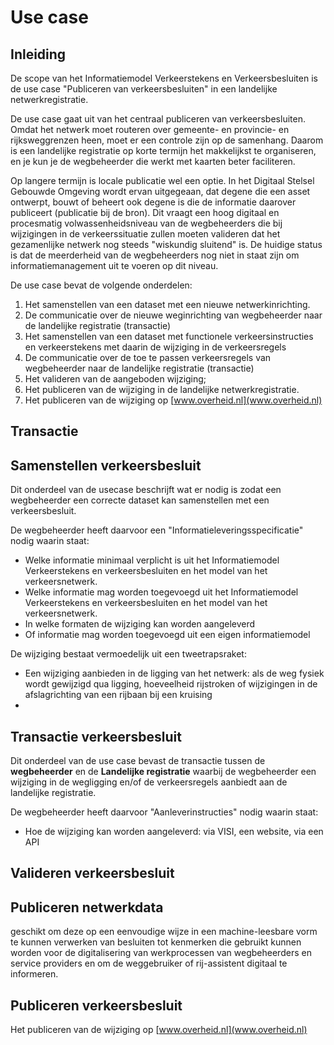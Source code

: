 # Use case


## Inleiding

De scope van het Informatiemodel Verkeerstekens en Verkeersbesluiten is de use case "Publiceren van verkeersbesluiten" in een landelijke netwerkregistratie.

De use case gaat uit van het centraal publiceren van verkeersbesluiten. Omdat het netwerk moet routeren over gemeente- en provincie- en rijksweggrenzen heen, moet er een controle zijn op de samenhang. Daarom is een landelijke registratie op korte termijn het makkelijkst te organiseren, en je kun je de wegbeheerder die werkt met kaarten beter faciliteren. 

Op langere termijn is locale publicatie wel een optie. In het Digitaal Stelsel Gebouwde Omgeving wordt ervan uitgegeaan, dat degene die een asset ontwerpt, bouwt of beheert ook degene is die de informatie daarover publiceert (publicatie bij de bron). Dit vraagt een hoog digitaal en procesmatig volwassenheidsniveau van de wegbeheerders die bij wijzigingen in de verkeerssituatie zullen moeten valideren dat het gezamenlijke netwerk nog steeds "wiskundig sluitend" is. De huidige status is dat de meerderheid van de wegbeheerders nog niet in staat zijn om informatiemanagement uit te voeren op dit niveau.

De use case bevat de volgende onderdelen:

1. Het samenstellen van een dataset met een nieuwe netwerkinrichting.
2. De communicatie over de nieuwe weginrichting van wegbeheerder naar de landelijke registratie (transactie)
3. Het samenstellen van een dataset met functionele verkeersinstructies en verkeerstekens met daarin de wijziging in de verkeersregels
4. De communicatie over de toe te passen verkeersregels van wegbeheerder naar de landelijke registratie (transactie)
5. Het valideren van de aangeboden wijziging;
6. Het publiceren van de wijziging in de landelijke netwerkregistratie. 
7. Het publiceren van de wijziging op [www.overheid.nl](www.overheid.nl) 

## Transactie 

## Samenstellen verkeersbesluit
Dit onderdeel van de usecase beschrijft wat er nodig is zodat een wegbeheerder een correcte dataset kan samenstellen met een verkeersbesluit. 

De wegbeheerder heeft daarvoor een "Informatieleveringsspecificatie" nodig waarin staat:
- Welke informatie minimaal verplicht is uit het Informatiemodel Verkeerstekens en verkeersbesluiten en het model van het verkeersnetwerk. 
- Welke informatie mag worden toegevoegd uit het Informatiemodel Verkeerstekens en verkeersbesluiten en het model van het verkeersnetwerk. 
- In welke formaten de wijziging kan worden aangeleverd
- Of informatie mag worden toegevoegd uit een eigen informatiemodel

De wijziging bestaat vermoedelijk uit een tweetrapsraket: 
- Een wijziging aanbieden in de ligging van het netwerk: als de weg fysiek wordt gewijzigd qua ligging, hoeveelheid rijstroken of wijzigingen in de afslagrichting van een rijbaan bij een kruising
- 

## Transactie verkeersbesluit
Dit onderdeel van de use case bevast de transactie tussen de **wegbeheerder** en de **Landelijke registratie** waarbij de wegbeheerder een wijziging in de wegligging en/of de verkeersregels aanbiedt aan de landelijke registratie. 

De wegbeheerder heeft daarvoor "Aanleverinstructies" nodig waarin staat:
- Hoe de wijziging kan worden aangeleverd: via VISI, een website, via een API


## Valideren verkeersbesluit


## Publiceren netwerkdata
 geschikt om deze op een eenvoudige wijze in een machine-leesbare vorm te kunnen verwerken van besluiten tot kenmerken die gebruikt kunnen worden voor de digitalisering van werkprocessen van wegbeheerders en service providers en om de weggebruiker of rij-assistent digitaal te informeren.

## Publiceren verkeersbesluit
Het publiceren van de wijziging op [www.overheid.nl](www.overheid.nl) 






